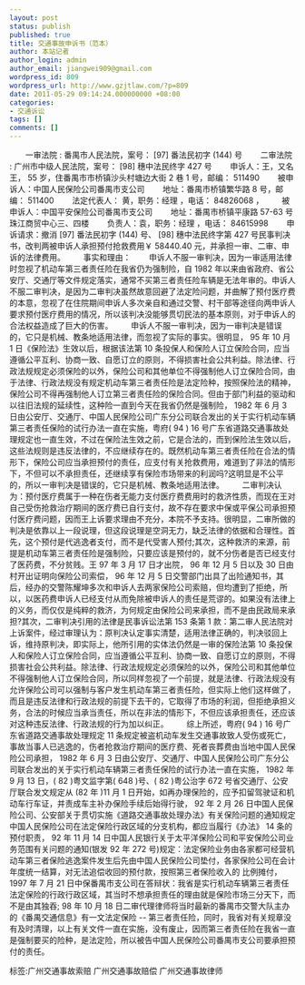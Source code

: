 ```yaml
---
layout: post
status: publish
published: true
title: 交通事故申诉书（范本）
author: 本站记者
author_login: admin
author_email: jiangwei909@gmail.com
wordpress_id: 809
wordpress_url: http://www.gzjtlaw.com/?p=809
date: 2011-05-29 09:14:24.000000000 +08:00
categories:
- 交通诉讼
tags: []
comments: []
---
```

　　一审法院 : 番禺市人民法院，案号： [97] 番法民初字 (144) 号　　二审法院 : 广州市中级人民法院，案号： [98] 穗中法民终字 427 号　　申诉人：王，又名王， 55 岁，住番禺市市桥镇沙头村塘边大街 2 巷 1 号，邮编： 511490　　被申诉人：中国人民保险公司番禺市支公司　　地址：番禺市桥镇繁华路 8 号，邮编： 511400　　法定代表人： 黄，职务：经理 ，电话： 84826068 ，　　被申诉人：中国平安保险公司番禺市支公司　　地址：番禺市桥镇平康路 57-63 号珠江商贸中心三、四楼　　负责人：袁，职务：经理 ，电话： 84615998　　申诉请求：撤消 [97] 番法民初字 (144) 号、 [98] 穗中法民终字第 427 号民事判决书，改判两被申诉人承担预付抢救费用￥ 58440.40 元，并承担一审、二审、申诉的法律费用。　　事实和理由：　　申诉人不服一审判决，因为一审适用法律时忽视了机动车第三者责任险在我省仍为强制险，自 1982 年以来由省政府、省公安厅、交通厅等文件规定落实，通常不买第三者责任险车辆是无法年审的。申诉人不服二审判决，是因为二审判决虽然故意回避了法定险问题，并曲解了预付医疗费的本意，忽视了在住院期间申诉人多次亲自和通过交警、村干部等途径向两申诉人要求预付医疗费用的情况，所以该判决没能够贯切民法的基本原则，对于申诉人的合法权益造成了巨大的伤害。　　申诉人不服一审判决，因为一审判决是错误的，它只是机械、教条地适用法律，而忽视了实际的事实。很明显， 95 年 10 月 1 日《保险法》生效以后，根据该法第 10 条投保人和保险人订立保险合同，应当遵循公平互利、协商一致、自愿订立的原则，不得损害社会公共利益。除法律、行政法规规定必须保险的以外，保险公司和其他单位不得强制他人订立保险合同，由于法律、行政法规没有规定机动车第三者责任险是法定险种，按照保险法的精神，保险公司不得再强制他人订立第三者责任险的保险合同。但由于部门利益的驱动和以往旧法规的延续性，这种险一直到今天在我省仍然是强制险， 1982 年 6 月 3 日由公安厅、交通厅、中国人民保险公司广东分公司联合发出的关于实行机动车辆第三者责任保险的试行办法一直在实施，粤府( 94 ) 16 号广东省道路交通事故处理规定也一直生效，不过在保险法生效之前，它是合法的，而到保险法生效以后，这些法规则是违反法律的，不应继续存在的。既然机动车第三者责任险在合法的情形下，保险公司应当承担预付的责任，应支付有关抢救费用，难道到了非法的情形下，不但可以不承担责任，还继续享有保险市场带来的利润吗?这明显是不公平的，所以一审判决是错误的，它只是机械、教条地适用法律。　　二审判决认为：预付医疗费属于一种在伤者无能力支付医疗费费用时的救济性质，而现在王对自己受伤抢救治疗期间的医疗费已自行支付，故不存在要求中保或平保公司承担预付医疗费问题，因而王上诉要求理由不充分，本院不予支持。很明显，二审所做的判决是依靠以上一段说理，但这段说理是空洞无力，缺乏法律的依据和合理性。首先，这个预付是代逃逸者支付，而不是代受害人预付;其次，这种救济的来源，前提是机动车第三者责任险是强制险，只要应该是预付的，就不分伤者是否已经支付了医药费，不分贫贱。王 97 年 3 月 17 日才出院， 96 年 12 月 5 日以及 30 日由村开出证明向保险公司索偿， 96 年 12 月 5 日交警部门出具了出险通知书，其后，经办的交警陈耀坤多次和申诉人去两家保险公司索赔，但均遭到了拒绝，所以，以医药费申诉人已经支付从而免除被申诉人的责任是荒谬的。如果没有法律上的义务，而仅仅是纯粹的救济，为何规定由保险公司来承担，而不是由民政局来承担?其次，二审判决引用的法律是民事诉讼法第 153 条第 1 款：第二审人民法院对上诉案件，经过审理认为：原判决认定事实清楚，适用法律正确的，判决驳回上诉，维持原判决，即实际上，他所引用的实体法仍然是一审的保险法第 10 条投保人和保险人订立保险合同，应当遵循公平互利、协商一致、自愿订立的原则，不得损害社会公共利益。除法律、行政法规规定必须保险的以外，保险公司和其他单位不得强制他人订立保险合同，所以同样忽视了一个前提，就是法律、行政法规没有允许保险公司可以强制与客户发生机动车第三者责任险，但实际上他们这样做了，而且是违反法律和行政法规的前提下去干的，它取得了市场的利润，但拒绝承担义务，合法的时候应当承当责任，所以在非法的情形下，不但应该承担责任，还应该对这种违反法律、行政法规的行为加以纠正。　　综上所述，粤府( 94 ) 16 号广东省道路交通事故处理规定 11 条规定被盗机动车发生交通事故致人受伤或死亡，事故当事人已逃逸的，伤者抢救治疗期间的医疗费、死者丧葬费由当地中国人民保险公司承担， 1982 年 6 月 3 日由公安厅、交通厅、中国人民保险公司广东分公司联合发出的关于实行机动车辆第三者责任保险的试行办法一直在实施， 1982 年 9 月 13 日，( 82 )粤文监字第( 648 )号、( 82 )粤公治字 672 号省交通厅、公安厅联合发文规定从 (82 年 )11 月 1 日开始，如再办理保险的，应予扣留驾驶证和机动车行车证，并责成车主补办保险手续后始得行驶， 92 年 2 月 26 日中国人民保险公司、公安部关于贯切实施《道路交通事故处理办法》有关保险问题的通知规定中国人民保险公司在法定保险行政区域的分支机构，都应当履行《办法》 14 条的预付职责， 92 年 11 月 14 日中国人民银行关于太平洋保险公司和平安保险公司业务范围有关问题的通知(银发 92 年 272 号)规定：法定保险业务由各家都可经营机动车第三者保险逃逸案件发生后先由中国人民保险公司垫付，各家保险公司在会计年度统一结算，对无法追偿收回的预付款，按照第三者保险收入的 比例摊付， 1997 年 7 月 21 日中保番禺市支公司在答辩状：我省是实行机动车辆第三者责任法定保险的行政行政区域，其当时不想承担责任的理由就是保险市场三分天下，而不是由其独吞; 98 年 10 月 18 日二审代理律师将当时最新的番禺市交警大队主办的《番禺交通信息》有一文法定保险 -- 第三者责任险，同时，我省对有关规章没有及时清理，以上有关文件一直在实施，没有废止，因而第三者责任险在我省一直是强制要买的险种，是法定险，所以被告中国人民保险公司番禺市支公司要承担预付的责任。标签:广州交通事故索赔 广州交通事故赔偿 广州交通事故律师
